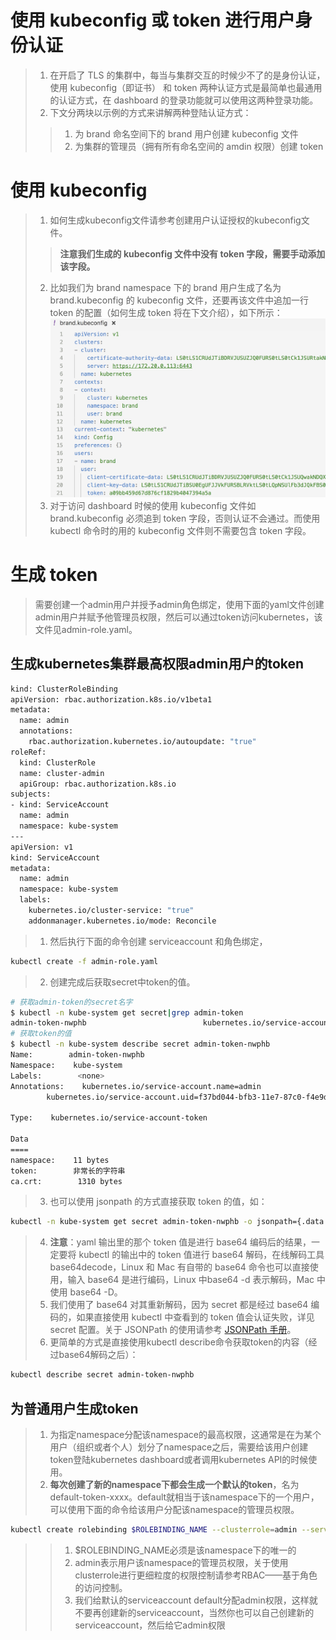 # 使用 kubeconfig 或 token 进行用户身份认证
> 1. 在开启了 TLS 的集群中，每当与集群交互的时候少不了的是身份认证，使用 kubeconfig（即证书） 和 token 两种认证方式是最简单也最通用的认证方式，在 dashboard 的登录功能就可以使用这两种登录功能。   
> 2. 下文分两块以示例的方式来讲解两种登陆认证方式：   
>> 1. 为 brand 命名空间下的 brand 用户创建 kubeconfig 文件   
>> 2. 为集群的管理员（拥有所有命名空间的 amdin 权限）创建 token   

# 使用 kubeconfig
> 1. 如何生成kubeconfig文件请参考创建用户认证授权的kubeconfig文件。   
>> **注意我们生成的 kubeconfig 文件中没有 token 字段，需要手动添加该字段。**   
>>
> 2. 比如我们为 brand namespace 下的 brand 用户生成了名为 brand.kubeconfig 的 kubeconfig 文件，还要再该文件中追加一行 token 的配置（如何生成 token 将在下文介绍），如下所示：   
![brand-kubeconfig-yaml](./images/brand-kubeconfig-yaml.jpg)
> 3. 对于访问 dashboard 时候的使用 kubeconfig 文件如brand.kubeconfig 必须追到 token 字段，否则认证不会通过。而使用 kubectl 命令时的用的 kubeconfig 文件则不需要包含 token 字段。

# 生成 token
> 需要创建一个admin用户并授予admin角色绑定，使用下面的yaml文件创建admin用户并赋予他管理员权限，然后可以通过token访问kubernetes，该文件见admin-role.yaml。   

## 生成kubernetes集群最高权限admin用户的token
```bash
kind: ClusterRoleBinding
apiVersion: rbac.authorization.k8s.io/v1beta1
metadata:
  name: admin
  annotations:
    rbac.authorization.kubernetes.io/autoupdate: "true"
roleRef:
  kind: ClusterRole
  name: cluster-admin
  apiGroup: rbac.authorization.k8s.io
subjects:
- kind: ServiceAccount
  name: admin
  namespace: kube-system
---
apiVersion: v1
kind: ServiceAccount
metadata:
  name: admin
  namespace: kube-system
  labels:
    kubernetes.io/cluster-service: "true"
    addonmanager.kubernetes.io/mode: Reconcile
```
> 1. 然后执行下面的命令创建 serviceaccount 和角色绑定，   
```bash
kubectl create -f admin-role.yaml
```
> 2. 创建完成后获取secret中token的值。   
```bash
# 获取admin-token的secret名字
$ kubectl -n kube-system get secret|grep admin-token
admin-token-nwphb                          kubernetes.io/service-account-token   3         6m
# 获取token的值
$ kubectl -n kube-system describe secret admin-token-nwphb
Name:        admin-token-nwphb
Namespace:    kube-system
Labels:        <none>
Annotations:    kubernetes.io/service-account.name=admin
        kubernetes.io/service-account.uid=f37bd044-bfb3-11e7-87c0-f4e9d49f8ed0

Type:    kubernetes.io/service-account-token

Data
====
namespace:    11 bytes
token:        非常长的字符串
ca.crt:        1310 bytes
```
> 3. 也可以使用 jsonpath 的方式直接获取 token 的值，如：   
```bash
kubectl -n kube-system get secret admin-token-nwphb -o jsonpath={.data.token}|base64 -d
```
> 4. **注意**：yaml 输出里的那个 token 值是进行 base64 编码后的结果，一定要将 kubectl 的输出中的 token 值进行 base64 解码，在线解码工具 base64decode，Linux 和 Mac 有自带的 base64 命令也可以直接使用，输入 base64 是进行编码，Linux 中base64 -d 表示解码，Mac 中使用 base64 -D。   
> 5. 我们使用了 base64 对其重新解码，因为 secret 都是经过 base64 编码的，如果直接使用 kubectl 中查看到的 token 值会认证失败，详见 secret 配置。关于 JSONPath 的使用请参考 [JSONPath 手册](https://kubernetes.io/docs/reference/kubectl/jsonpath/)。   
> 6. 更简单的方式是直接使用kubectl describe命令获取token的内容（经过base64解码之后）：   
```bash
kubectl describe secret admin-token-nwphb
```

## 为普通用户生成token
> 1. 为指定namespace分配该namespace的最高权限，这通常是在为某个用户（组织或者个人）划分了namespace之后，需要给该用户创建token登陆kubernetes dashboard或者调用kubernetes API的时候使用。   
> 2. **每次创建了新的namespace下都会生成一个默认的token**，名为default-token-xxxx。default就相当于该namespace下的一个用户，可以使用下面的命令给该用户分配该namespace的管理员权限。   
```bash
kubectl create rolebinding $ROLEBINDING_NAME --clusterrole=admin --serviceaccount=$NAMESPACE:default --namespace=$NAMESPACE
```
>> 1. $ROLEBINDING_NAME必须是该namespace下的唯一的   
>> 2. admin表示用户该namespace的管理员权限，关于使用clusterrole进行更细粒度的权限控制请参考RBAC——基于角色的访问控制。   
>> 3. 我们给默认的serviceaccount default分配admin权限，这样就不要再创建新的serviceaccount，当然你也可以自己创建新的serviceaccount，然后给它admin权限









